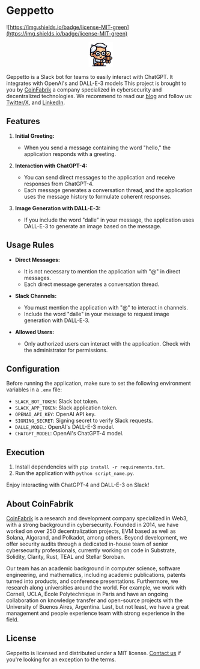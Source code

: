 # Geppetto

![https://img.shields.io/badge/license-MIT-green](https://img.shields.io/badge/license-MIT-green)

<p align="center">
  <img src="./assets/GeppettoMini.png" alt="Geppetto" center/>
</p>

Geppetto is a Slack bot for teams to easily interact with ChatGPT. It integrates with OpenAI's and DALL-E-3 models  This project is brought to you by [CoinFabrik](https://www.coinfabrik.com) a company specialized in cybersecurity and decentralized technologies. We recommend to read our [blog](https://www.coinfabrik.com/blog/) and follow us: [Twitter/X](https://twitter.com/coinfabrik), and [LinkedIn](https://www.linkedin.com/company/coinfabrik).

## Features

1. **Initial Greeting:**
   - When you send a message containing the word "hello," the application responds with a greeting.

2. **Interaction with ChatGPT-4:**
   - You can send direct messages to the application and receive responses from ChatGPT-4.
   - Each message generates a conversation thread, and the application uses the message history to formulate coherent responses.

3. **Image Generation with DALL-E-3:**
   - If you include the word "dalle" in your message, the application uses DALL-E-3 to generate an image based on the message.

## Usage Rules

- **Direct Messages:**
   - It is not necessary to mention the application with "@" in direct messages.
   - Each direct message generates a conversation thread.

- **Slack Channels:**
   - You must mention the application with "@" to interact in channels.
   - Include the word "dalle" in your message to request image generation with DALL-E-3.

- **Allowed Users:**
   - Only authorized users can interact with the application. Check with the administrator for permissions.

## Configuration

Before running the application, make sure to set the following environment variables in a `.env` file:

- `SLACK_BOT_TOKEN`: Slack bot token.
- `SLACK_APP_TOKEN`: Slack application token.
- `OPENAI_API_KEY`: OpenAI API key.
- `SIGNING_SECRET`: Signing secret to verify Slack requests.
- `DALLE_MODEL`: OpenAI's DALL-E-3 model.
- `CHATGPT_MODEL`: OpenAI's ChatGPT-4 model.

## Execution

1. Install dependencies with `pip install -r requirements.txt`.
2. Run the application with `python script_name.py`.

Enjoy interacting with ChatGPT-4 and DALL-E-3 on Slack!


## About CoinFabrik

[CoinFabrik](https://www.coinfabrik.com/) is a research and development company specialized in Web3, with a strong background in cybersecurity. Founded in 2014, we have worked on over 250 decentralization projects, EVM based as well as Solana, Algorand, and Polkadot, among others. Beyond development, we offer security audits through a dedicated in-house team of senior cybersecurity professionals, currently working on code in Substrate, Solidity, Clarity, Rust, TEAL and Stellar Soroban.

Our team has an academic background in computer science, software engineering, and mathematics, including academic publications, patents turned into products, and conference presentations. Furthermore, we research along universities around the world. For example, we work with Cornell, UCLA, École Polytechnique in Paris and have an ongoing collaboration on knowledge transfer and open-source projects with the University of Buenos Aires, Argentina. Last, but not least, we have a great management and people experience team with strong experience in the field.

## License

Geppetto is licensed and distributed under a MIT license. [Contact us](https://www.coinfabrik.com/#contact-us) if you're looking for an exception to the terms.
